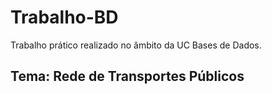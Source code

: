# Trabalho-BD

Trabalho prático realizado no âmbito da UC Bases de Dados.

## Tema: Rede de Transportes Públicos
